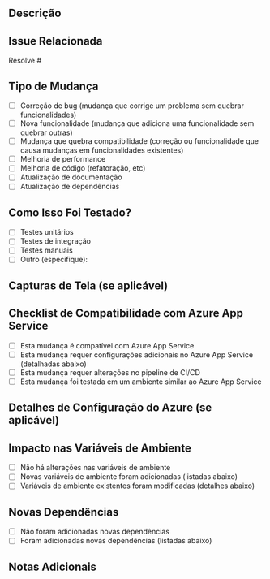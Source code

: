 ## Descrição
<!-- Descreva claramente o que este PR implementa ou corrige -->

## Issue Relacionada
<!-- Vincule a issue que este PR resolve, se aplicável -->
Resolve #

## Tipo de Mudança
<!-- Marque com um 'x' os tipos de mudanças introduzidas [x] -->
- [ ] Correção de bug (mudança que corrige um problema sem quebrar funcionalidades)
- [ ] Nova funcionalidade (mudança que adiciona uma funcionalidade sem quebrar outras)
- [ ] Mudança que quebra compatibilidade (correção ou funcionalidade que causa mudanças em funcionalidades existentes)
- [ ] Melhoria de performance
- [ ] Melhoria de código (refatoração, etc)
- [ ] Atualização de documentação
- [ ] Atualização de dependências

## Como Isso Foi Testado?
<!-- Descreva os testes que você executou para verificar suas mudanças -->
- [ ] Testes unitários
- [ ] Testes de integração
- [ ] Testes manuais
- [ ] Outro (especifique): 

## Capturas de Tela (se aplicável)
<!-- Adicione capturas de tela mostrando as mudanças, se aplicável -->

## Checklist de Compatibilidade com Azure App Service
<!-- Verifique a compatibilidade com o Azure App Service -->
- [ ] Esta mudança é compatível com Azure App Service
- [ ] Esta mudança requer configurações adicionais no Azure App Service (detalhadas abaixo)
- [ ] Esta mudança requer alterações no pipeline de CI/CD
- [ ] Esta mudança foi testada em um ambiente similar ao Azure App Service

## Detalhes de Configuração do Azure (se aplicável)
<!-- Descreva quaisquer configurações específicas necessárias no Azure -->

## Impacto nas Variáveis de Ambiente
<!-- Liste quaisquer novas variáveis de ambiente ou alterações em existentes -->
- [ ] Não há alterações nas variáveis de ambiente
- [ ] Novas variáveis de ambiente foram adicionadas (listadas abaixo)
- [ ] Variáveis de ambiente existentes foram modificadas (detalhes abaixo)

## Novas Dependências
<!-- Liste quaisquer novas dependências adicionadas -->
- [ ] Não foram adicionadas novas dependências
- [ ] Foram adicionadas novas dependências (listadas abaixo)

## Notas Adicionais
<!-- Adicione quaisquer outras informações relevantes sobre o PR aqui -->
